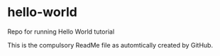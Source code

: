 # hello-world
Repo for running Hello World tutorial

This is the compulsory ReadMe file as automtically created by GitHub.
